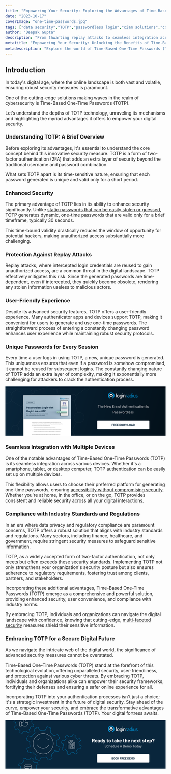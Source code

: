 ```yaml
---
title: "Empowering Your Security: Exploring the Advantages of Time-Based One-Time Passwords (TOTP)"
date: "2023-10-17"
coverImage: "one-time-passwords.jpg"
tags: ["data security","TOTP","passwordless login","ciam solutions","cx"]
author: "Deepak Gupta"
description: "From thwarting replay attacks to seamless integration across devices, TOTP ensures robust protection while providing a user-friendly experience. Embrace TOTP as more than a choice—it's a strategic investment in your digital security, promising a safer online journey for individuals and organizations alike."
metatitle: "Empowering Your Security: Unlocking the Benefits of Time-Based One-Time Passwords (TOTP)"
metadescription: "Explore the world of Time-Based One-Time Passwords (TOTP) and understand the innovative technology behind TOTP and its role in enhancing digital security."
---
```

## Introduction

In today's digital age, where the online landscape is both vast and volatile, ensuring robust security measures is paramount. 

One of the cutting-edge solutions making waves in the realm of cybersecurity is Time-Based One-Time Passwords (TOTP). 

Let’s understand the depths of TOTP technology, unraveling its mechanisms and highlighting the myriad advantages it offers to empower your digital security.

### Understanding TOTP: A Brief Overview

Before exploring its advantages, it's essential to understand the core concept behind this innovative security measure. TOTP is a form of two-factor authentication (2FA) that adds an extra layer of security beyond the traditional username and password combination. 

What sets TOTP apart is its time-sensitive nature, ensuring that each password generated is unique and valid only for a short period.

### Enhanced Security

The primary advantage of TOTP lies in its ability to enhance security significantly. Unlike [static passwords that can be easily stolen or guessed](https://www.loginradius.com/blog/identity/infographic-the-death-of-passwords/), TOTP generates dynamic, one-time passwords that are valid only for a brief timeframe, typically 30 seconds. 

This time-bound validity drastically reduces the window of opportunity for potential hackers, making unauthorized access substantially more challenging.

### Protection Against Replay Attacks

Replay attacks, where intercepted login credentials are reused to gain unauthorized access, are a common threat in the digital landscape. TOTP effectively mitigates this risk. Since the generated passwords are time-dependent, even if intercepted, they quickly become obsolete, rendering any stolen information useless to malicious actors.

### User-Friendly Experience

Despite its advanced security features, TOTP offers a user-friendly experience. Many authenticator apps and devices support TOTP, making it convenient for users to generate and use one-time passwords. The straightforward process of entering a constantly changing password enhances user experience while maintaining robust security protocols.

### Unique Passwords for Every Session

Every time a user logs in using TOTP, a new, unique password is generated. This uniqueness ensures that even if a password is somehow compromised, it cannot be reused for subsequent logins. The constantly changing nature of TOTP adds an extra layer of complexity, making it exponentially more challenging for attackers to crack the authentication process.

[![DS-passwordless-magic-link](DS-passwordless-magic-link.png)](https://www.loginradius.com/resource/passwordless-login-magic-link-otp-datasheet)

### Seamless Integration with Multiple Devices

One of the notable advantages of Time-Based One-Time Passwords (TOTP) is its seamless integration across various devices. Whether it's a smartphone, tablet, or desktop computer, TOTP authentication can be easily set up on multiple devices. 

This flexibility allows users to choose their preferred platform for generating one-time passwords, ensuring [accessibility without compromising security](https://www.loginradius.com/blog/identity/balancing-security-cx/). Whether you're at home, in the office, or on the go, TOTP provides consistent and reliable security across all your digital interactions.

### Compliance with Industry Standards and Regulations

In an era where data privacy and regulatory compliance are paramount concerns, TOTP offers a robust solution that aligns with industry standards and regulations. Many sectors, including finance, healthcare, and government, require stringent security measures to safeguard sensitive information. 

TOTP, as a widely accepted form of two-factor authentication, not only meets but often exceeds these security standards. Implementing TOTP not only strengthens your organization's security posture but also ensures adherence to regulatory requirements, fostering trust among clients, partners, and stakeholders.

Incorporating these additional advantages, Time-Based One-Time Passwords (TOTP) emerge as a comprehensive and powerful solution, providing enhanced security, user convenience, and compliance with industry norms. 

By embracing TOTP, individuals and organizations can navigate the digital landscape with confidence, knowing that cutting-edge, [multi-faceted security](https://www.loginradius.com/multi-factor-authentication/) measures shield their sensitive information.

### Embracing TOTP for a Secure Digital Future

As we navigate the intricate web of the digital world, the significance of advanced security measures cannot be overstated. 

Time-Based One-Time Passwords (TOTP) stand at the forefront of this technological evolution, offering unparalleled security, user-friendliness, and protection against various cyber threats. By embracing TOTP, individuals and organizations alike can empower their security frameworks, fortifying their defenses and ensuring a safer online experience for all.

Incorporating TOTP into your authentication processes isn't just a choice; it's a strategic investment in the future of digital security. Stay ahead of the curve, empower your security, and embrace the transformative advantages of Time-Based One-Time Passwords (TOTP). Your digital fortress awaits.

[![book-a-free-demo-loginradius](../../assets/book-a-demo-loginradius.png)](https://www.loginradius.com/book-a-demo/)
